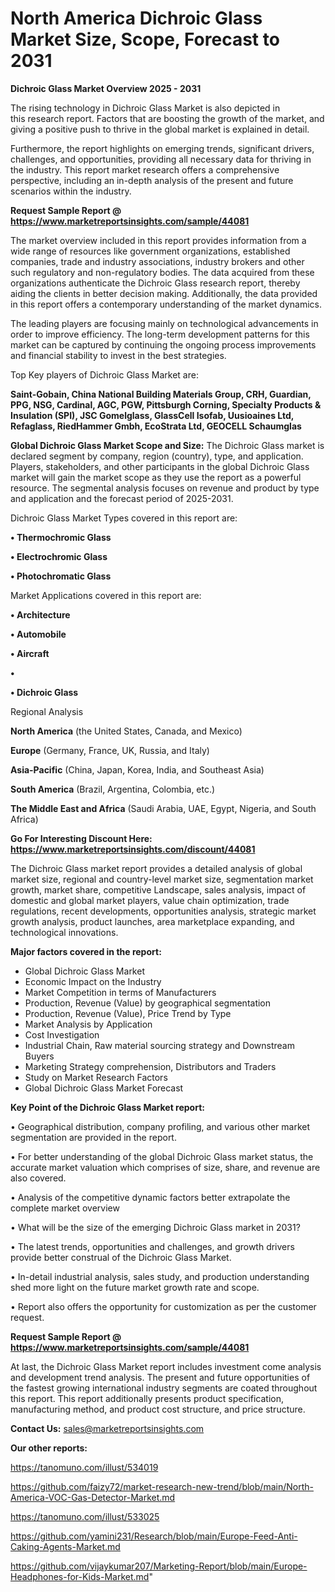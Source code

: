 # North America  Dichroic Glass Market Size, Scope, Forecast to 2031

<Strong> Dichroic Glass Market Overview 2025 - 2031</strong>

The rising technology in Dichroic Glass Market is also depicted in this research report. Factors that are boosting the growth of the market, and giving a positive push to thrive in the global market is explained in detail.

Furthermore, the report highlights on emerging trends, significant drivers, challenges, and opportunities, providing all necessary data for thriving in the industry. This report market research offers a comprehensive perspective, including an in-depth analysis of the present and future scenarios within the industry.

<strong>Request Sample Report @ <a href=https://www.marketreportsinsights.com/sample/44081>https://www.marketreportsinsights.com/sample/44081</a></strong>

The market overview included in this report provides information from a wide range of resources like government organizations, established companies, trade and industry associations, industry brokers and other such regulatory and non-regulatory bodies. The data acquired from these organizations authenticate the Dichroic Glass research report, thereby aiding the clients in better decision making. Additionally, the data provided in this report offers a contemporary understanding of the market dynamics.

The leading players are focusing mainly on technological advancements in order to improve efficiency. The long-term development patterns for this market can be captured by continuing the ongoing process improvements and financial stability to invest in the best strategies.

Top Key players of Dichroic Glass Market are:

<strong>Saint-Gobain, China National Building Materials Group, CRH, Guardian, PPG, NSG, Cardinal, AGC, PGW, Pittsburgh Corning, Specialty Products & Insulation (SPI), JSC Gomelglass, GlassCell Isofab, Uusioaines Ltd, Refaglass, RiedHammer Gmbh, EcoStrata Ltd, GEOCELL Schaumglas</strong>

<strong><b>Global Dichroic Glass Market Scope and Size:</b></strong>
The Dichroic Glass market is declared segment by company, region (country), type, and application. Players, stakeholders, and other participants in the global Dichroic Glass market will gain the market scope as they use the report as a powerful resource. The segmental analysis focuses on revenue and product by type and application and the forecast period of 2025-2031.

Dichroic Glass Market Types covered in this report are:

<strong>•  Thermochromic Glass

•  Electrochromic Glass

•  Photochromatic Glass</strong>

Market Applications covered in this report are:

<strong>•  Architecture

•  Automobile

•  Aircraft

•  

•  Dichroic Glass</strong> 

Regional Analysis

<strong>North America</strong> (the United States, Canada, and Mexico)

<strong>Europe</strong> (Germany, France, UK, Russia, and Italy)

<strong>Asia-Pacific</strong> (China, Japan, Korea, India, and Southeast Asia)

<strong>South America</strong> (Brazil, Argentina, Colombia, etc.)

<strong>The Middle East and Africa</strong> (Saudi Arabia, UAE, Egypt, Nigeria, and South Africa)

<strong>Go For Interesting Discount Here: <a href=https://www.marketreportsinsights.com/discount/44081>https://www.marketreportsinsights.com/discount/44081</a></strong>

The Dichroic Glass market report provides a detailed analysis of global market size, regional and country-level market size, segmentation market growth, market share, competitive Landscape, sales analysis, impact of domestic and global market players, value chain optimization, trade regulations, recent developments, opportunities analysis, strategic market growth analysis, product launches, area marketplace expanding, and technological innovations.

<strong><b>Major factors covered in the report:</b></strong>
<ul>
  <li>Global Dichroic Glass Market </li>
  <li>Economic Impact on the Industry</li>
  <li>Market Competition in terms of Manufacturers</li>
  <li>Production, Revenue (Value) by geographical segmentation</li>
  <li>Production, Revenue (Value), Price Trend by Type</li>
  <li>Market Analysis by Application</li>
  <li>Cost Investigation</li>
  <li>Industrial Chain, Raw material sourcing strategy and Downstream Buyers</li>
  <li>Marketing Strategy comprehension, Distributors and Traders</li>
  <li>Study on Market Research Factors</li>
  <li>Global Dichroic Glass Market Forecast</li>
</ul>

<strong><b>Key Point of the Dichroic Glass Market report:</b></strong>

• Geographical distribution, company profiling, and various other market segmentation are provided in the report.

• For better understanding of the global Dichroic Glass market status, the accurate market valuation which comprises of size, share, and revenue are also covered.

• Analysis of the competitive dynamic factors better extrapolate the complete market overview

• What will be the size of the emerging Dichroic Glass market in 2031?

• The latest trends, opportunities and challenges, and growth drivers provide better construal of the Dichroic Glass Market.

• In-detail industrial analysis, sales study, and production understanding shed more light on the future market growth rate and scope.

• Report also offers the opportunity for customization as per the customer request.

<strong>Request Sample Report @ <a href=https://www.marketreportsinsights.com/sample/44081>https://www.marketreportsinsights.com/sample/44081</a></strong>

At last, the Dichroic Glass Market report includes investment come analysis and development trend analysis. The present and future opportunities of the fastest growing international industry segments are coated throughout this report. This report additionally presents product specification, manufacturing method, and product cost structure, and price structure.

<strong>Contact Us:</strong>
sales@marketreportsinsights.com

<strong>Our other reports:</strong>

<a href=https://tanomuno.com/illust/534019>https://tanomuno.com/illust/534019</a>

<a href=https://github.com/faizy72/market-research-new-trend/blob/main/North-America-VOC-Gas-Detector-Market.md>https://github.com/faizy72/market-research-new-trend/blob/main/North-America-VOC-Gas-Detector-Market.md</a>

<a href=https://tanomuno.com/illust/533025>https://tanomuno.com/illust/533025</a>

<a href=https://github.com/yamini231/Research/blob/main/Europe-Feed-Anti-Caking-Agents-Market.md>https://github.com/yamini231/Research/blob/main/Europe-Feed-Anti-Caking-Agents-Market.md</a>

<a href=https://github.com/vijaykumar207/Marketing-Report/blob/main/Europe-Headphones-for-Kids-Market.md>https://github.com/vijaykumar207/Marketing-Report/blob/main/Europe-Headphones-for-Kids-Market.md</a>"
